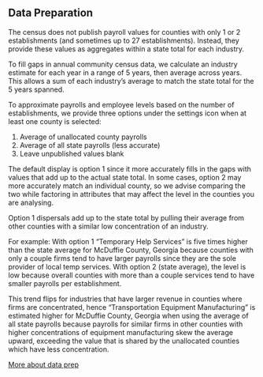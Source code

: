 ## Data Preparation 

The census does not publish payroll values for counties with only 1 or 2 establishments (and sometimes up to 27 establishments). Instead, they provide these values as aggregates within a state total for each industry.  

To fill gaps in annual community census data, we calculate an industry estimate for each year in a range of 5 years, then average across years. This allows a sum of each industry’s average to match the state total for the 5 years spanned.  

To approximate payrolls and employee levels based on the number of establishments, we provide three options under the settings icon when at least one county is selected:  

1. Average of unallocated county payrolls  
2. Average of all state payrolls (less accurate)  
3. Leave unpublished values blank  

The default display is option 1 since it more accurately fills in the gaps with values that add up to the actual state total. In some cases, option 2 may more accurately match an individual county, so we advise comparing the two while factoring in attributes that may affect the level in the counties you are analysing.  

Option 1 dispersals add up to the state total by pulling their average from other counties with a similar low concentration of an industry.  

For example: With option 1 “Temporary Help Services” is five times higher than the state average for McDuffie County, Georgia because counties with only a couple firms tend to have larger payrolls since they are the sole provider of local temp services.  With option 2 (state average), the level is low because overall counties with more than a couple services tend to have smaller payrolls per establishment.  

This trend flips for industries that have larger revenue in counties where firms are concentrated, hence “Transportation Equipment Manufacturing” is estimated higher for McDuffie County, Georgia when using the average of all state payrolls because payrolls for similar firms in other counties with higher concentrations of equipment manufacturing skew the average upward, exceeding the value that is shared by the unallocated counties which have less concentration.  

[More about data prep](https://github.com/modelearth/community-data/)




